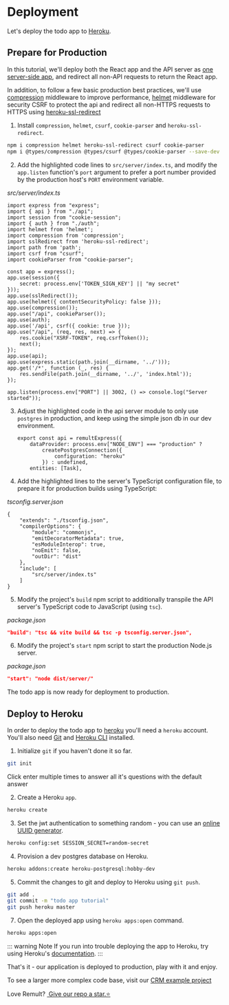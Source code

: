 # Deployment

Let's deploy the todo app to [Heroku](https://www.heroku.com/).

## Prepare for Production

In this tutorial, we'll deploy both the React app and the API server as [one server-side app](https://create-react-app.dev/docs/deployment/#other-solutions), and redirect all non-API requests to return the React app.

In addition, to follow a few basic production best practices, we'll use [compression](https://www.npmjs.com/package/compression) middleware to improve performance, [helmet](https://www.npmjs.com/package/helmet) middleware for security CSRF to protect the api and redirect all non-HTTPS requests to HTTPS using [heroku-ssl-redirect](https://www.npmjs.com/package/heroku-ssl-redirect)

1. Install `compression`, `helmet`, `csurf`, `cookie-parser` and `heroku-ssl-redirect`.

```sh
npm i compression helmet heroku-ssl-redirect csurf cookie-parser
npm i @types/compression @types/csurf @types/cookie-parser --save-dev
```

2. Add the highlighted code lines to `src/server/index.ts`, and modify the `app.listen` function's `port` argument to prefer a port number provided by the production host's `PORT` environment variable.

*src/server/index.ts*
```ts{5-10,16-19,21-25,27-32}
import express from "express";
import { api } from "./api";
import session from "cookie-session";
import { auth } from "./auth";
import helmet from 'helmet';
import compression from 'compression';
import sslRedirect from 'heroku-ssl-redirect';
import path from 'path';
import csrf from "csurf";
import cookieParser from "cookie-parser";

const app = express();
app.use(session({
    secret: process.env['TOKEN_SIGN_KEY'] || "my secret"
}));
app.use(sslRedirect());
app.use(helmet({ contentSecurityPolicy: false }));
app.use(compression());
app.use("/api", cookieParser());
app.use(auth);
app.use('/api', csrf({ cookie: true }));
app.use("/api", (req, res, next) => {
    res.cookie("XSRF-TOKEN", req.csrfToken());
    next();
});
app.use(api);
app.use(express.static(path.join(__dirname, '../')));
app.get('/*', function (_, res) {
    res.sendFile(path.join(__dirname, '../', 'index.html'));
});

app.listen(process.env["PORT"] || 3002, () => console.log("Server started"));
```


3. Adjust the highlighted code in the api server module to only use `postgres` in production, and keep using the simple json db in our dev environment.
   ```ts{2-5}
   export const api = remultExpress({
       dataProvider: process.env["NODE_ENV"] === "production" ?
           createPostgresConnection({
               configuration: "heroku"
           }) : undefined,
       entities: [Task],
   ```

   


4. Add the highlighted lines to the server's TypeScript configuration file, to prepare it for production builds using TypeScript:

*tsconfig.server.json*
```json{7-12}
{
    "extends": "./tsconfig.json",
    "compilerOptions": {
        "module": "commonjs",
        "emitDecoratorMetadata": true,
        "esModuleInterop": true,
        "noEmit": false,
        "outDir": "dist"
    },
    "include": [
        "src/server/index.ts"
    ]
}
```

5. Modify the project's `build` npm script to additionally transpile the API server's TypeScript code to JavaScript (using `tsc`).

*package.json*
```json
"build": "tsc && vite build && tsc -p tsconfig.server.json",
```

6. Modify the project's `start` npm script to start the production Node.js server.

*package.json*
```json
"start": "node dist/server/"
```

The todo app is now ready for deployment to production.

## Deploy to Heroku

In order to deploy the todo app to [heroku](https://www.heroku.com/) you'll need a `heroku` account. You'll also need [Git](https://git-scm.com/book/en/v2/Getting-Started-Installing-Git) and [Heroku CLI](https://devcenter.heroku.com/articles/heroku-cli#download-and-install) installed.

1. Initialize `git` if you haven't done it so far.
```sh
git init
```
Click enter multiple times to answer all it's questions with the default answer

2. Create a Heroku `app`.

```sh
heroku create
```

3. Set the jwt authentication to something random - you can use an [online UUID generator](https://www.uuidgenerator.net/).

```sh
heroku config:set SESSION_SECRET=random-secret
```

4. Provision a dev postgres database on Heroku.

```sh
heroku addons:create heroku-postgresql:hobby-dev
```

5. Commit the changes to git and deploy to Heroku using `git push`.

```sh
git add .
git commit -m "todo app tutorial"
git push heroku master
```

7. Open the deployed app using `heroku apps:open` command.

```sh
heroku apps:open
```

::: warning Note
If you run into trouble deploying the app to Heroku, try using Heroku's [documentation](https://devcenter.heroku.com/articles/git).
:::

That's it - our application is deployed to production, play with it and enjoy.

To see a larger more complex code base, visit our [CRM example project](https://www.github.com/remult/crm-demo)

Love Remult?&nbsp;<a href="https://github.com/remult/remult" target="_blank" rel="noopener"> Give our repo a star.⭐</a>